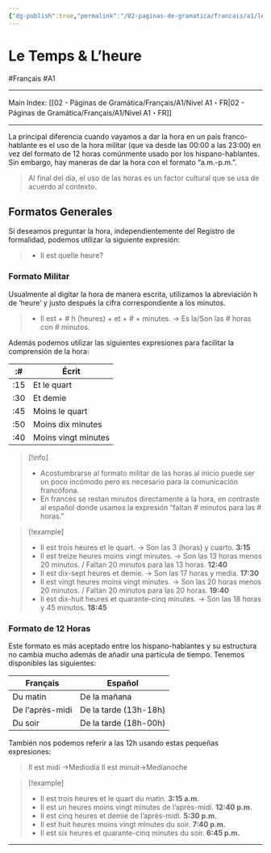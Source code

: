 ```yaml
---
{"dg-publish":true,"permalink":"/02-paginas-de-gramatica/francais/a1/le-temps-and-l-heure/"}
---
```


# Le Temps & L’heure
#Français #A1
___
Main Index: [[02 - Páginas de Gramática/Français/A1/Nivel A1・FR\|02 - Páginas de Gramática/Français/A1/Nivel A1・FR]]
___
La principal diferencia cuando vayamos a dar la hora en un país franco-hablante es el uso de la hora militar (que va desde las 00:00 a las 23:00) en vez del formato de 12 horas comúnmente usado por los hispano-hablantes. Sin embargo, hay maneras de dar la hora con el formato “a.m.-p.m.”.
> Al final del día, el uso de las horas es un factor cultural que se usa de acuerdo al contexto.

## Formatos Generales
Si deseamos preguntar la hora, independientemente del Registro de formalidad, podemos utilizar la siguiente expresión:
> - Il est quelle heure?

### Formato Militar
Usualmente al digitar la hora de manera escrita, utilizamos la abreviación h de ‘heure’ y justo después la cifra correspondiente a los minutos.
> - Il est + # h (heures) + et + # + minutes. → Es la/Son las # horas con # minutos.

Además podemos utilizar las siguientes expresiones para facilitar la comprensión de la hora:

| :#  | Écrit               |
| --- | ------------------- |
| :15 | Et le quart         |
| :30 | Et demie            |
| :45 | Moins le quart      |
| :50 | Moins dix minutes   |
| :40 | Moins vingt minutes |

> [!info] 
> - Acostumbrarse al formato militar de las horas al inicio puede ser un poco incómodo pero es necesario para la comunicación francófona.
> - En francés se restan minutos directamente a la hora, en contraste al español donde usamos la expresión “faltan # minutos para las # horas.”

> [!example] 
>- Il est trois heures et le quart. → Son las 3 (horas) y cuarto. **3:15**
>- Il est treize heures moins vingt minutes. → Son las 13 horas menos 20 minutos. / Faltan 20 minutos para las 13 horas. **12:40**
>- Il est dix-sept heures et demie. → Son las 17 horas y media. **17:30**
>- Il est vingt heures moins vingt minutes. → Son las 20 horas menos 20 minutos. / Faltan 20 minutos para las 20 horas. **19:40**
>- Il est dix-huit heures et quarante-cinq minutes. → Son las 18 horas y 45 minutos. **18:45**
### Formato de 12 Horas
Este formato es más aceptado entre los hispano-hablantes y su estructura no cambia mucho además de añadir una partícula de tiempo. Tenemos disponibles las siguientes:

| Français        | Español               |
| --------------- | --------------------- |
| Du matin        | De la mañana          |
| De l'après-midi | De la tarde (13h-18h) |
| Du soir         | De la tarde (18h-00h) |
También nos podemos referir a las 12h usando estas pequeñas expresiones:
>Il est midi →Mediodía
>Il est minuit→Medianoche

> [!example] 
> - Il est trois heures et le quart du matin. **3:15 a.m.**
> - Il est un heures moins vingt minutes de l’après-midi. **12:40 p.m.**
> - Il est cinq heures et demie de l’après-midi. **5:30 p.m.**
> - Il est huit heures moins vingt minutes du soir. **7:40 p.m.**
> - Il est six heures et quarante-cinq minutes du soir. **6:45 p.m.**

___
